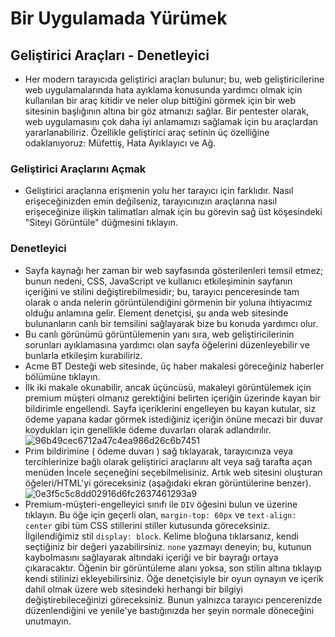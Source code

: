 # Bir Uygulamada Yürümek 
## Geliştirici Araçları - Denetleyici
- Her modern tarayıcıda geliştirici araçları bulunur; bu, web geliştiricilerine web uygulamalarında hata ayıklama konusunda yardımcı olmak için kullanılan bir araç kitidir ve neler olup bittiğini görmek için bir web sitesinin başlığının altına bir göz atmanızı sağlar. Bir pentester olarak, web uygulamasını çok daha iyi anlamamızı sağlamak için bu araçlardan yararlanabiliriz. Özellikle geliştirici araç setinin üç özelliğine odaklanıyoruz: Müfettiş, Hata Ayıklayıcı ve Ağ.
### Geliştirici Araçlarını Açmak 
- Geliştirici araçlarına erişmenin yolu her tarayıcı için farklıdır. Nasıl erişeceğinizden emin değilseniz, tarayıcınızın araçlarına nasıl erişeceğinize ilişkin talimatları almak için bu görevin sağ üst köşesindeki "Siteyi Görüntüle" düğmesini tıklayın.
### Denetleyici
- Sayfa kaynağı her zaman bir web sayfasında gösterilenleri temsil etmez; bunun nedeni, CSS, JavaScript ve kullanıcı etkileşiminin sayfanın içeriğini ve stilini değiştirebilmesidir; bu, tarayıcı penceresinde tam olarak o anda nelerin görüntülendiğini görmenin bir yoluna ihtiyacımız olduğu anlamına gelir. Element denetçisi, şu anda web sitesinde bulunanların canlı bir temsilini sağlayarak bize bu konuda yardımcı olur.
- Bu canlı görünümü görüntülemenin yanı sıra, web geliştiricilerinin sorunları ayıklamasına yardımcı olan sayfa öğelerini düzenleyebilir ve bunlarla etkileşim kurabiliriz.
- Acme BT Desteği web sitesinde, üç haber makalesi göreceğiniz haberler bölümüne tıklayın.
- İlk iki makale okunabilir, ancak üçüncüsü, makaleyi görüntülemek için premium müşteri olmanız gerektiğini belirten içeriğin üzerinde kayan bir bildirimle engellendi. Sayfa içeriklerini engelleyen bu kayan kutular, siz ödeme yapana kadar görmek istediğiniz içeriğin önüne mecazi bir duvar koydukları için genellikle ödeme duvarları olarak adlandırılır.
![96b49cec6712a47c4ea986d26c6b7451](https://user-images.githubusercontent.com/86947080/185322185-9c22faa9-0c03-4355-90f2-cf0f2a069a1e.png)
- Prim bildirimine ( ödeme duvarı ) sağ tıklayarak, tarayıcınıza veya tercihlerinize bağlı olarak geliştirici araçlarını alt veya sağ tarafta açan menüden İncele seçeneğini seçebilmelisiniz. Artık web sitesini oluşturan öğeleri/HTML'yi göreceksiniz (aşağıdaki ekran görüntülerine benzer).
![0e3f5c5c8dd02916d6fc2637461293a9](https://user-images.githubusercontent.com/86947080/185325871-4ec0d79a-6de8-4a0c-81ee-c7c4dd47861f.png)
- Premium-müşteri-engelleyici sınıfı ile `DIV` öğesini bulun ve üzerine tıklayın. Bu öğe için geçerli olan, `margin-top: 60px` ve `text-align: center` gibi tüm CSS stillerini stiller kutusunda göreceksiniz. İlgilendiğimiz stil `display: block`. Kelime bloğuna tıklarsanız, kendi seçtiğiniz bir değeri yazabilirsiniz. `none` yazmayı deneyin; bu, kutunun kaybolmasını sağlayarak altındaki içeriği ve bir bayrağı ortaya çıkaracaktır. Öğenin bir görüntüleme alanı yoksa, son stilin altına tıklayıp kendi stilinizi ekleyebilirsiniz. Öğe denetçisiyle bir oyun oynayın ve içerik dahil olmak üzere web sitesindeki herhangi bir bilgiyi değiştirebileceğinizi göreceksiniz. Bunun yalnızca tarayıcı pencerenizde düzenlendiğini ve yenile'ye bastığınızda her şeyin normale döneceğini unutmayın.
